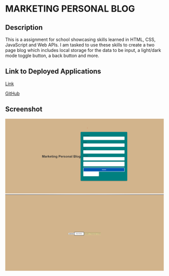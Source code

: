 # MARKETING PERSONAL BLOG
## Description
This is a assignment for school showcasing skills learned in HTML, CSS, JavaScript and Web APIs. I am tasked to use these skills to create a two page blog which includes local storage for the data to be input, a light/dark mode toggle button, a back button and more.

## Link to Deployed Applications
[Link](https://a293moha.github.io/marketing-personal-blog/)

[GitHub](https://github.com/a293moha/marketing-personal-blog)

## Screenshot
![alt text](marketingblog.png)
![alt text](image.png)